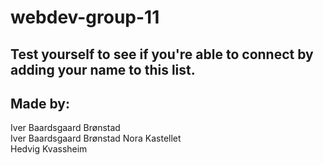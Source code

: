 # webdev-group-11

## Test yourself to see if you're able to connect by adding your name to this list.
## Made by:
Iver Baardsgaard Brønstad</br>
Iver Baardsgaard Brønstad
Nora Kastellet
<br>Hedvig Kvassheim</br>
